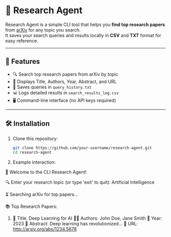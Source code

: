 # 🤖 Research Agent

Research Agent is a simple CLI tool that helps you **find top research papers** from [arXiv](https://arxiv.org) for any topic you search.  
It saves your search queries and results locally in **CSV** and **TXT** format for easy reference.

---

## 📌 Features
- 🔍 Search top research papers from arXiv by topic  
- 📄 Displays Title, Authors, Year, Abstract, and URL  
- 💾 Saves queries in `query_history.txt`  
- 📊 Logs detailed results in `search_results_log.csv`  
- 🖥️ Command-line interface (no API keys required)  

---

## 🛠️ Installation

1. Clone this repository:
   ```bash
   git clone https://github.com/your-username/research-agent.git
   cd research-agent
   
2. Example interaction:

🤖 Welcome to the CLI Research Agent!

🔍 Enter your research topic (or type 'exit' to quit): Artificial Intelligence

⏳ Searching arXiv for top papers...

📚 Top Research Papers:

1. 📄 Title: Deep Learning for AI
   👨‍🔬 Authors: John Doe, Jane Smith
   📅 Year: 2023
   🧠 Abstract: Deep learning has revolutionized...
   🔗 URL: http://arxiv.org/abs/1234.5678
